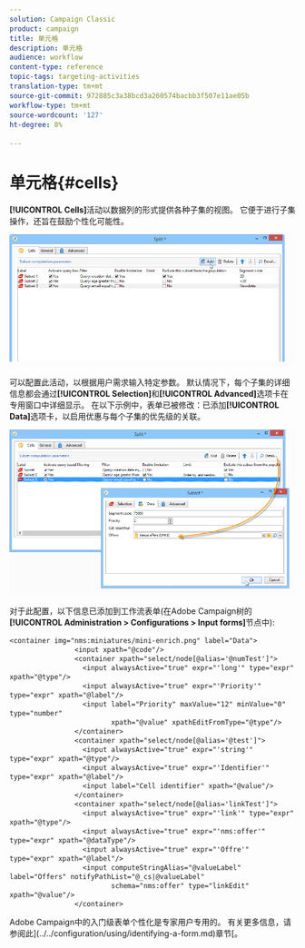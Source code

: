 ```yaml
---
solution: Campaign Classic
product: campaign
title: 单元格
description: 单元格
audience: workflow
content-type: reference
topic-tags: targeting-activities
translation-type: tm+mt
source-git-commit: 972885c3a38bcd3a260574bacbb3f507e11ae05b
workflow-type: tm+mt
source-wordcount: '127'
ht-degree: 8%

---
```



# 单元格{#cells}

**[!UICONTROL Cells]**&#x200B;活动以数据列的形式提供各种子集的视图。 它便于进行子集操作，还旨在鼓励个性化可能性。

![](assets/wf_split_cells.png)

可以配置此活动，以根据用户需求输入特定参数。 默认情况下，每个子集的详细信息都会通过&#x200B;**[!UICONTROL Selection]**&#x200B;和&#x200B;**[!UICONTROL Advanced]**&#x200B;选项卡在专用窗口中详细显示。 在以下示例中，表单已被修改：已添加&#x200B;**[!UICONTROL Data]**&#x200B;选项卡，以启用优惠与每个子集的优先级的关联。

![](assets/wf_split_cells_with_customization.png)

对于此配置，以下信息已添加到工作流表单(在Adobe Campaign树的&#x200B;**[!UICONTROL Administration > Configurations > Input forms]**&#x200B;节点中):

```
<container img="nms:miniatures/mini-enrich.png" label="Data">
                <input xpath="@code"/>
                <container xpath="select/node[@alias='@numTest']">
                  <input alwaysActive="true" expr="'long'" type="expr" xpath="@type"/>
                  <input alwaysActive="true" expr="'Priority'" type="expr" xpath="@label"/>
                  <input label="Priority" maxValue="12" minValue="0" type="number"
                         xpath="@value" xpathEditFromType="@type"/>
                </container>
                <container xpath="select/node[@alias='@test']">
                  <input alwaysActive="true" expr="'string'" type="expr" xpath="@type"/>
                  <input alwaysActive="true" expr="'Identifier'" type="expr" xpath="@label"/>
                  <input label="Cell identifier" xpath="@value"/>
                </container>
                <container xpath="select/node[@alias='linkTest']">
                  <input alwaysActive="true" expr="'link'" type="expr" xpath="@type"/>
                  <input alwaysActive="true" expr="'nms:offer'" type="expr" xpath="@dataType"/>
                  <input alwaysActive="true" expr="'Offre'" type="expr" xpath="@label"/>
                  <input computeStringAlias="@valueLabel" label="Offers" notifyPathList="@_cs|@valueLabel"
                         schema="nms:offer" type="linkEdit" xpath="@value"/>
                </container>
```

Adobe Campaign中的入门级表单个性化是专家用户专用的。 有关更多信息，请参阅此](../../configuration/using/identifying-a-form.md)章节[。
